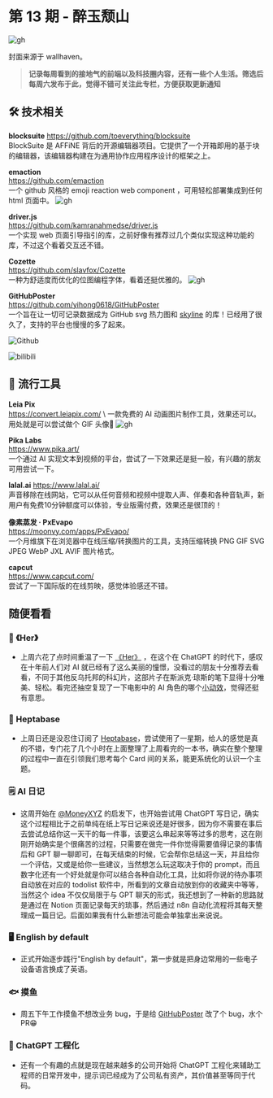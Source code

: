 # 第 13 期 - 醉玉颓山
![gh](https://cdn.jsdelivr.net/gh/BarryYangi/ObsStaticData@main/obsidian/1691806897000we6com.jpg)

封面来源于 wallhaven。

>**记录每周看到的接地气的前端以及科技圈内容，还有一些个人生活。筛选后每周六发布于此，觉得不错可关注此专栏，方便获取更新通知**

## 🛠️ 技术相关
**blocksuite**
https://github.com/toeverything/blocksuite \
BlockSuite 是 AFFiNE 背后的开源编辑器项目。它提供了一个开箱即用的基于块的编辑器，该编辑器构建在为通用协作应用程序设计的框架之上。

**emaction** \
https://github.com/emaction \
一个 github 风格的 emoji reaction web component ，可用轻松部署集成到任何 html 页面中。
![gh](https://cdn.jsdelivr.net/gh/BarryYangi/ObsStaticData@main/obsidian/1691807925000zxnm1t.png)

**driver.js** \
https://github.com/kamranahmedse/driver.js \
一个实现 web 页面引导指引的库，之前好像有推荐过几个类似实现这种功能的库，不过这个看着交互还不错。

**Cozette** \
https://github.com/slavfox/Cozette \
一种为舒适度而优化的位图编程字体，看着还挺优雅的。
![gh](https://cdn.jsdelivr.net/gh/BarryYangi/ObsStaticData@main/obsidian/16918112460000suroc.png)


**GitHubPoster** \
https://github.com/yihong0618/GitHubPoster \
一个旨在让一切可记录数据成为 GitHub svg 热力图和 [skyline](https://skyline.github.com/) 的库！已经用了很久了，支持的平台也慢慢的多了起来。

![Github](https://cdn.yct.ee/gh/BarryYangi/GitHubPoster/OUT_FOLDER/github.svg)

![bilibili](https://cdn.yct.ee/gh/BarryYangi/GitHubPoster/OUT_FOLDER/bilibili.svg)
## 🧰 流行工具
**Leia Pix** \
https://convert.leiapix.com/ \ 
一款免费的 AI 动画图片制作工具，效果还可以。用处就是可以尝试做个 GIF 头像👻
![gh](https://cdn.jsdelivr.net/gh/BarryYangi/ObsStaticData@main/obsidian/1691813009000eaqvw6.gif)

**Pika Labs** \
https://www.pika.art/ \
一个通过 AI 实现文本到视频的平台，尝试了一下效果还是挺一般，有兴趣的朋友可用尝试一下。

**lalal.ai**
https://www.lalal.ai/ \
声音移除在线网站，它可以从任何音频和视频中提取人声、伴奏和各种音轨声，新用户有免费10分钟额度可以体验，专业版需付费，效果还是很顶的！

**像素蒸发 · PxEvapo** \
https://moonvy.com/apps/PxEvapo/ \
一个月维旗下在浏览器中在线压缩/转换图片的工具，支持压缩转换 PNG GIF SVG JPEG WebP JXL AVIF 图片格式。

**capcut** \
https://www.capcut.com/ \
尝试了一下国际版的在线剪映，感觉体验感还不错。
## 随便看看
### 🎥 《Her》
- 上周六花了点时间重温了一下 [《Her》](https://neodb.social/movie/0LlndMsSi8vopNBGKyH3Yv) ，在这个在 ChatGPT 的时代下，感叹在十年前人们对 AI 就已经有了这么美丽的憧憬，没看过的朋友十分推荐去看看，不同于其他反乌托邦的科幻片，这部片子在斯派克·琼斯的笔下显得十分唯美、轻松。看完还抽空复现了一下电影中的 AI 角色的哪个[小动效](http://her-ai-two.vercel.app/)，觉得还挺有意思。

### 📒 Heptabase
- 上周日还是没忍住订阅了 [Heptabase](https://heptabase.com/)，尝试使用了一星期，给人的感觉是真的不错，专门花了几个小时在上面整理了上周看完的一本书，确实在整个整理的过程中一直在引领我们思考每个 Card 间的关系，能更系统化的认识一个主题。

### 🗒️ AI 日记
- 这周开始在 [@MoneyXYZ](https://www.youtube.com/@MoneyXYZ) 的启发下，也开始尝试用 ChatGPT 写日记，确实这个过程相比于之前单纯在纸上写日记来说还是好很多，因为你不需要在事后去尝试总结你这一天干的每一件事，该要这么串起来等等过多的思考，这在刚刚开始确实是个很痛苦的过程，只需要在做完一件你觉得需要值得记录的事情后和 GPT 聊一聊即可，在每天结束的时候，它会帮你总结这一天，并且给你一个评估，又或是给你一些建议，当然想怎么玩这取决于你的 prompt，而且数字化还有一个好处就是你可以结合各种自动化工具，比如将你说的待办事项自动放在对应的 todolist 软件中，所看到的文章自动放到你的收藏夹中等等，当然这个 idea 不仅仅局限于与 GPT 聊天的形式，我还想到了一种新的思路就是通过在 Notion 页面记录每天的琐事，然后通过 n8n 自动化流程将其每天整理成一篇日记。后面如果我有什么新想法可能会单独拿出来说说。

### 🖥️ English by default
- 正式开始逐步践行"English by default"，第一步就是把身边常用的一些电子设备语言换成了英语。
### 🐟 摸鱼
- 周五下午工作摸鱼不想改业务 bug，于是给 [GitHubPoster](https://github.com/yihong0618/GitHubPoster) 改了个 bug，水个 PR😁
### 🤖 ChatGPT 工程化
- 还有一个有趣的点就是现在越来越多的公司开始将 ChatGPT 工程化来辅助工程师的日常开发中，提示词已经成为了公司私有资产，其价值甚至等同于代码。


